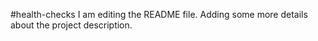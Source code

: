 #health-checks
I am editing the README file. Adding some more details about the project description.
